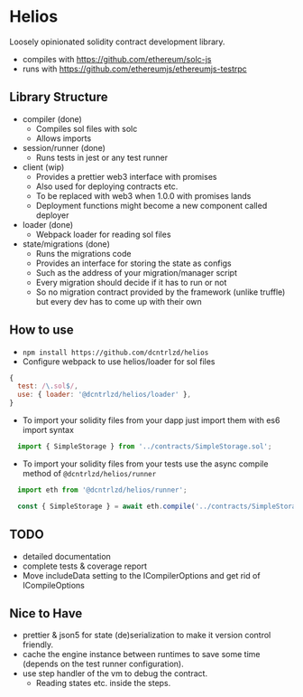 # Helios

Loosely opinionated solidity contract development library.
* compiles with https://github.com/ethereum/solc-js
* runs with https://github.com/ethereumjs/ethereumjs-testrpc

## Library Structure
* compiler (done)
  * Compiles sol files with solc
  * Allows imports
* session/runner (done)
  * Runs tests in jest or any test runner
* client (wip)
  * Provides a prettier web3 interface with promises
  * Also used for deploying contracts etc.
  * To be replaced with web3 when 1.0.0 with promises lands
  * Deployment functions might become a new component called deployer
* loader (done)
  * Webpack loader for reading sol files
* state/migrations (done)
  * Runs the migrations code
  * Provides an interface for storing the state as configs
  * Such as the address of your migration/manager script
  * Every migration should decide if it has to run or not
  * So no migration contract provided by the framework (unlike truffle) but every dev has to come up with their own

## How to use
* `npm install https://github.com/dcntrlzd/helios`
* Configure webpack to use helios/loader for sol files
```js
{
  test: /\.sol$/,
  use: { loader: '@dcntrlzd/helios/loader' },
}
```
* To import your solidity files from your dapp just import them with es6 import syntax
```js
  import { SimpleStorage } from '../contracts/SimpleStorage.sol';
```
* To import your solidity files from your tests use the async compile method of `@dcntrlzd/helios/runner`
```js
  import eth from '@dcntrlzd/helios/runner';

  const { SimpleStorage } = await eth.compile('../contracts/SimpleStorage.sol');
```

## TODO
* detailed documentation
* complete tests & coverage report
* Move includeData setting to the ICompilerOptions and get rid of ICompileOptions

## Nice to Have
* prettier & json5 for state (de)serialization to make it version control friendly.
* cache the engine instance between runtimes to save some time (depends on the test runner configuration).
* use step handler of the vm to debug the contract.
  * Reading states etc. inside the steps.

